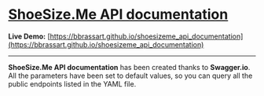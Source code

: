 # [ShoeSize.Me API documentation](https://shoesize.me)

**Live Demo:** [https://bbrassart.github.io/shoesizeme_api_documentation](https://bbrassart.github.io/shoesizeme_api_documentation)

---

**ShoeSize.Me API documentation** has been created thanks to **Swagger.io**.
All the parameters have been set to default values, so you can query all the public endpoints listed in the YAML file.